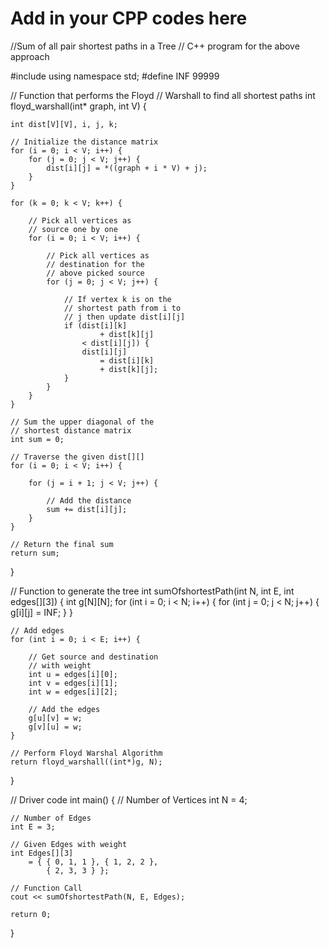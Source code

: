 # Add in your CPP codes here
//Sum of all pair shortest paths in a Tree
// C++ program for the above approach 

#include <iostream> 
using namespace std; 
#define INF 99999 

// Function that performs the Floyd 
// Warshall to find all shortest paths 
int floyd_warshall(int* graph, int V) 
{ 

	int dist[V][V], i, j, k; 

	// Initialize the distance matrix 
	for (i = 0; i < V; i++) { 
		for (j = 0; j < V; j++) { 
			dist[i][j] = *((graph + i * V) + j); 
		} 
	} 

	for (k = 0; k < V; k++) { 

		// Pick all vertices as 
		// source one by one 
		for (i = 0; i < V; i++) { 

			// Pick all vertices as 
			// destination for the 
			// above picked source 
			for (j = 0; j < V; j++) { 

				// If vertex k is on the 
				// shortest path from i to 
				// j then update dist[i][j] 
				if (dist[i][k] 
						+ dist[k][j] 
					< dist[i][j]) { 
					dist[i][j] 
						= dist[i][k] 
						+ dist[k][j]; 
				} 
			} 
		} 
	} 

	// Sum the upper diagonal of the 
	// shortest distance matrix 
	int sum = 0; 

	// Traverse the given dist[][] 
	for (i = 0; i < V; i++) { 

		for (j = i + 1; j < V; j++) { 

			// Add the distance 
			sum += dist[i][j]; 
		} 
	} 

	// Return the final sum 
	return sum; 
} 

// Function to generate the tree 
int sumOfshortestPath(int N, int E, 
					int edges[][3]) 
{ 
	int g[N][N]; 
	for (int i = 0; i < N; i++) { 
		for (int j = 0; j < N; j++) { 
			g[i][j] = INF; 
		} 
	} 

	// Add edges 
	for (int i = 0; i < E; i++) { 

		// Get source and destination 
		// with weight 
		int u = edges[i][0]; 
		int v = edges[i][1]; 
		int w = edges[i][2]; 

		// Add the edges 
		g[u][v] = w; 
		g[v][u] = w; 
	} 

	// Perform Floyd Warshal Algorithm 
	return floyd_warshall((int*)g, N); 
} 

// Driver code 
int main() 
{ 
	// Number of Vertices 
	int N = 4; 

	// Number of Edges 
	int E = 3; 

	// Given Edges with weight 
	int Edges[][3] 
		= { { 0, 1, 1 }, { 1, 2, 2 }, 
			{ 2, 3, 3 } }; 

	// Function Call 
	cout << sumOfshortestPath(N, E, Edges); 

	return 0; 
} 
